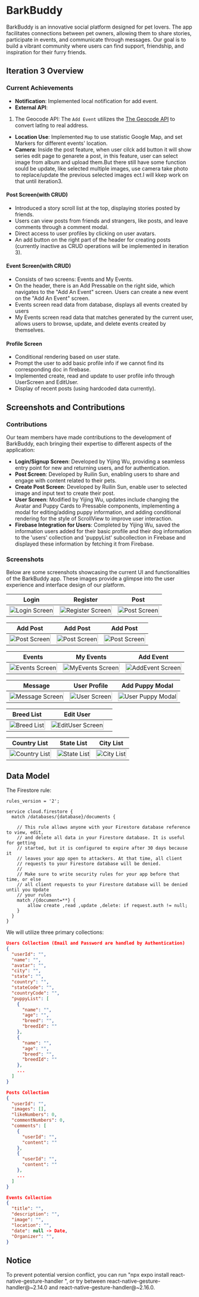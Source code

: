 # BarkBuddy

BarkBuddy is an innovative social platform designed for pet lovers. The app facilitates connections between pet owners, allowing them to share stories, participate in events, and communicate through messages. Our goal is to build a vibrant community where users can find support, friendship, and inspiration for their furry friends.

## Iteration 3 Overview

### Current Achievements

- **Notification**: Implemented local notification for add event.
- **External API**:

1. The Geocode API: The `Add Event` utilizes the [The Geocode API](https://geocode.maps.co) to convert latlng to real address.

- **Location Use**: Implemented `Map` to use statistic Google Map, and set Markers for different events' location.
- **Camera**: Inside the post feature, when user cilck add button it will show series edit page to genarete a post, in this feature, user can select image from album and upload them.But there still have some function sould be update, like selected multiple images, use camera take photo to replace/update the previous selected images ect.I will kkep work on that until iteration3.

#### Post Screen(with CRUD)

- Introduced a story scroll list at the top, displaying stories posted by friends.
- Users can view posts from friends and strangers, like posts, and leave comments through a comment modal.
- Direct access to user profiles by clicking on user avatars.
- An add button on the right part of the header for creating posts (currently inactive as CRUD operations will be implemented in iteration 3).

#### Event Screen(with CRUD)

- Consists of two screens: Events and My Events.
- On the header, there is an Add Pressable on the right side, which navigates to the "Add An Event" screen. Users can create a new event on the "Add An Event" screen.
- Events screen read data from database, displays all events created by users
- My Events screen read data that matches generated by the current user, allows users to browse, update, and delete events created by themselves.

#### Profile Screen

- Conditional rendering based on user state.
- Prompt the user to add basic profile info if we cannot find its corresponding doc in firebase.
- Implemented create, read and update to user profile info through UserScreen and EditUser.
- Display of recent posts (using hardcoded data currently).

<!-- ### Planned Features for Iteration 3

- **Post Screen**: Integration with Firebase for creating and displaying posts, including comment functionalities.
- **Message Screen**: Decision on implementing a messaging or invitation system, followed by CRUD operation development.
- **Profile Screen**: Implementation of fetching and displaying posts from Firebase. -->

<!-- ## CRUD Operations -->

<!-- Currently, CRUD operations have been implemented for the Events collection, Users collection and Posts collection. This allows for the creation, reading, updating, and deletion of event data, enabling dynamic interaction with event information within the BarkBuddy platform. -->

## Screenshots and Contributions

### Contributions

Our team members have made contributions to the development of BarkBuddy, each bringing their expertise to different aspects of the application:

- **Login/Signup Screen**: Developed by Yijing Wu, providing a seamless entry point for new and returning users, and for authentication.
- **Post Screen**: Developed by Ruilin Sun, enabling users to share and engage with content related to their pets.
- **Create Post Screen**: Developed by Ruilin Sun, enable user to selected image and input text to create their post.
- **User Screen**: Modified by Yijing Wu, updates include changing the Avatar and Puppy Cards to Pressable components, implementing a modal for editing/adding puppy information, and adding conditional rendering for the style of ScrollView to improve user interaction.
- **Firebase Integration for Users**: Completed by Yijing Wu, saved the information users added for their basic profile and their dog information to the 'users' collection and 'puppyList' subcollection in Firebase and displayed these information by fetching it from Firebase.

### Screenshots

Below are some screenshots showcasing the current UI and functionalities of the BarkBuddy app. These images provide a glimpse into the user experience and interface design of our platform.

| Login                                                       | Register                                                          | Post                                                      |
| ----------------------------------------------------------- | ----------------------------------------------------------------- | --------------------------------------------------------- |
| <img src="image/Login.PNG" alt="Login Screen" width="100%"> | <img src="image/Register.PNG" alt="Register Screen" width="100%"> | <img src="image/Post.PNG" alt="Post Screen" width="100%"> |

| Add Post                                                    | Add Post                                                    | Add Post                                                    |
| ----------------------------------------------------------- | ----------------------------------------------------------- | ----------------------------------------------------------- |
| <img src="image/Post_1.png" alt="Post Screen" width="100%"> | <img src="image/Post_2.png" alt="Post Screen" width="100%"> | <img src="image/Post_3.png" alt="Post Screen" width="100%"> |

| Events                                                        | My Events                                                         | Add Event                                                         |
| ------------------------------------------------------------- | ----------------------------------------------------------------- | ----------------------------------------------------------------- |
| <img src="image/Events.PNG" alt="Events Screen" width="100%"> | <img src="image/MyEvents.PNG" alt="MyEvents Screen" width="100%"> | <img src="image/AddEvent.PNG" alt="AddEvent Screen" width="100%"> |

| Message                                                          | User Profile                                              | Add Puppy Modal                                                          |
| ---------------------------------------------------------------- | --------------------------------------------------------- | ------------------------------------------------------------------------ |
| <img src="image/Messages.PNG" alt="Message Screen" width="100%"> | <img src="image/User.PNG" alt="User Screen" width="100%"> | <img src="image/UserPuppyModal.PNG" alt="User Puppy Modal" width="100%"> |

| Breed List                                                    | Edit User                                                         |     |
| ------------------------------------------------------------- | ----------------------------------------------------------------- | --- |
| <img src="image/BreedList.PNG" alt="Breed List" width="100%"> | <img src="image/EditUser.PNG" alt="EditUser Screen" width="100%"> |     |

| Country List                                                      | State List                                                    | City List                                                   |
| ----------------------------------------------------------------- | ------------------------------------------------------------- | ----------------------------------------------------------- |
| <img src="image/CountryList.PNG" alt="Country List" width="100%"> | <img src="image/StateList.PNG" alt="State List" width="100%"> | <img src="image/CityList.PNG" alt="City List" width="100%"> |

## Data Model

The Firestore rule:

```firebase
rules_version = '2';

service cloud.firestore {
  match /databases/{database}/documents {

    // This rule allows anyone with your Firestore database reference to view, edit,
    // and delete all data in your Firestore database. It is useful for getting
    // started, but it is configured to expire after 30 days because it
    // leaves your app open to attackers. At that time, all client
    // requests to your Firestore database will be denied.
    //
    // Make sure to write security rules for your app before that time, or else
    // all client requests to your Firestore database will be denied until you Update
    // your rules
    match /{document=**} {
    	allow create ,read ,update ,delete: if request.auth != null;
    }
  }
}
```

We will utilize three primary collections:

```json
Users Collection (Email and Password are handled by Authentication)
{
  "userId": "",
  "name": "",
  "avatar": "",
  "city": "",
  "state": "",
  "country": "",
  "stateCode": "",
  "countryCode": "",
  "puppyList": [
    {
      "name": "",
      "age": "",
      "breed": "",
      "breedId": ""
    },
    {
      "name": "",
      "age": "",
      "breed": "",
      "breedId": ""
    },
    ...
  ]
}

Posts Collection
{
  "userId": "",
  "images": [],
  "likeNumbers": 0,
  "commentNumbers": 0,
  "comments": [
    {
      "userId": "",
      "content": ""
    },
    {
      "userId": "",
      "content": ""
    },
    ...
  ]
}

Events Collection
{
  "title": "",
  "description": "",
  "image": "",
  "location": "",
  "date": null -> Date,
  "Organizer": "",
}
```

## Notice

To prevent potential version conflict, you can run "npx expo install react-native-gesture-handler ", or try between react-native-gesture-handler@~2.14.0 and react-native-gesture-handler@~2.16.0.
